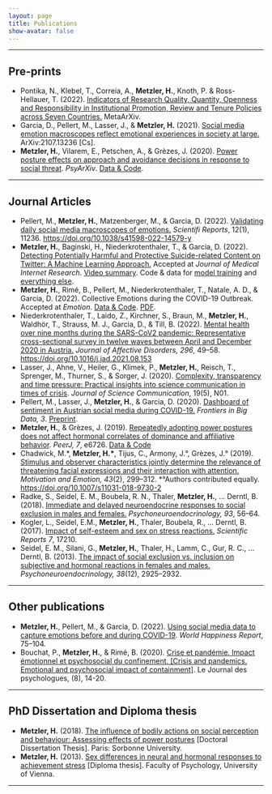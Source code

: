 ```yaml
---
layout: page
title: Publications
show-avatar: false
---
```


___



## Pre-prints

* Pontika, N., Klebel, T., Correia, A., **Metzler, H.**, Knoth, P. & Ross-Hellauer, T. (2022). [Indicators of Research Quality, Quantity, Openness and Responsibility in Institutional Promotion, Review and Tenure Policies across Seven Countries.](https://doi.org/10.31222/osf.io/b9qaw) MetaArXiv.
* Garcia, D., Pellert, M., Lasser, J., & **Metzler, H.** (2021). [Social media emotion macroscopes reflect emotional experiences in society at large.]( http://arxiv.org/abs/2107.13236) ArXiv:2107.13236 [Cs].
* **Metzler, H.**, Vilarem, E., Petschen, A., & Grèzes, J. (2020). [Power posture effects on approach and avoidance decisions in response to social threat](https://doi.org/10.31234/osf.io/t8mhw). *PsyArXiv*. [Data & Code](https://osf.io/q8s3w).

___

## Journal Articles

* Pellert, M., **Metzler, H.**, Matzenberger, M., & Garcia, D. (2022). [Validating daily social media macroscopes of emotions.](https://www.nature.com/articles/s41598-022-14579-y) *Scientifi Reports*, 12(1), 11236. https://doi.org/10.1038/s41598-022-14579-y
* **Metzler, H.**, Baginski, H., Niederkrotenthaler, T., & Garcia, D. (2022). [Detecting Potentially Harmful and Protective Suicide-related Content on Twitter: A Machine Learning Approach.](http://arxiv.org/abs/2112.04796) Accepted at *Journal of Medical Internet Research*. [Video summary](https://www.youtube.com/watch?v=UykKQYPM1Kw). Code & data for [model training](https://github.com/HubertBaginski/TwitterSuicideML) and [everything else](https://github.com/hannahmetzler/TwitterSuicideR). 
* **Metzler, H.**, Rimé, B., Pellert, M., Niederkrotenthaler, T., Natale, A. D., & Garcia, D. (2022). Collective Emotions during the COVID-19 Outbreak. Accepted at *Emotion*. [Data & Code](https://osf.io/736kc/). [PDF](https://doi.org/10.31234/osf.io/qejxv).
* Niederkrotenthaler, T., Laido, Z., Kirchner, S., Braun, M.,  **Metzler, H.**, Waldhör, T., Strauss, M. J., Garcia, D., & Till, B. (2022). [Mental health over nine months during the SARS-CoV2 pandemic: Representative cross-sectional survey in twelve waves between April and December 2020 in Austria.](https://doi.org/10.1016/j.jad.2021.08.153) *Journal of Affective Disorders, 296*, 49–58. https://doi.org/10.1016/j.jad.2021.08.153
* Lasser, J., Ahne, V., Heiler, G., Klimek, P., **Metzler, H.**, Reisch, T., Sprenger, M., Thurner, S., & Sorger, J. (2020). [Complexity, transparency and time pressure: Practical insights into science communication in times of crisis](https://doi.org/10.22323/2.19050801). *Journal of Science Communication*, 19(5), N01. 
* Pellert, M., Lasser, J., **Metzler, H.**, & Garcia, D. (2020). [Dashboard of sentiment in Austrian social media during COVID-19.](https://www.frontiersin.org/articles/10.3389/fdata.2020.00032/) *Frontiers in Big Data, 3*. [Preprint](http://arxiv.org/abs/2006.11158).
* **Metzler, H.**, & Grèzes, J. (2019). [Repeatedly adopting power postures does not affect hormonal correlates of dominance and affiliative behavior](https://doi.org/10.7717/peerj.6726). *PeerJ, 7*, e6726. [Data & Code](https://osf.io/3nrsy/)
* Chadwick, M.\*, __Metzler, H.\*__, Tijus, C., Armony, J.°, Grèzes, J.° (2019). [Stimulus and observer characteristics jointly determine the relevance of threatening facial expressions and their interaction with attention.](/downloads/Chadwick_2019_Stimulus_and_observer_characteristics_jointly_determine_the_relevance_of_threatening_facial_expressions.pdf) *Motivation and Emotion, 43*(2), 299–312. \*°Authors contributed equally. https://doi.org/10.1007/s11031-018-9730-2
* Radke, S., Seidel, E. M., Boubela, R. N., Thaler, **Metzler, H.**, … Derntl, B. (2018). [Immediate and delayed neuroendocrine responses to social exclusion in males and females.](https://doi.org/10.1016/j.psyneuen.2018.04.005) *Psychoneuroendocrinology, 93*, 56–64.
* Kogler, L., Seidel, E.M., **Metzler, H.**, Thaler, Boubela, R., … Derntl, B. (2017). [Impact of self-esteem and sex on stress reactions.](https://doi.org/10.1038/s41598-017-17485-w) *Scientific Reports 7*, 17210.
* Seidel, E. M., Silani, G., **Metzler, H.**, Thaler, H., Lamm, C., Gur, R. C., … Derntl, B. (2013). [The impact of social exclusion vs. inclusion on subjective and hormonal reactions in females and males.](https://doi.org/10.1016/j.psyneuen.2013.07.021) *Psychoneuroendocrinology, 38*(12), 2925–2932.


___


## Other publications

* **Metzler, H.**, Pellert, M., & Garcia, D. (2022). [Using social media data to capture emotions before and during COVID-19](https://worldhappiness.report/ed/2022/using-social-media-data-to-capture-emotions-before-and-during-covid-19/). _World Happiness Report_, 75–104.
* Bouchat, P., **Metzler, H.**, & Rimé, B. (2020). [Crise et pandémie. Impact émotionnel et psychosocial du confinement. [Crisis and pandemics. Emotional and psychosocial impact of containment]](https://www.cairn.info/revue-le-journal-des-psychologues-2020-8-page-14.htm#). Le Journal des psychologues, (8), 14-20.

___


## PhD Dissertation and Diploma thesis

* **Metzler, H.** (2018). [The influence of bodily actions on social perception and behaviour: Assessing effects of power postures](https://doi.org/10.13140/RG.2.2.12354.22728) [Doctoral Dissertation Thesis]. Paris: Sorbonne University.
* **Metzler, H.** (2013). [Sex differences in neural and hormonal responses to achievement stress](http://othes.univie.ac.at/27600/) [Diploma thesis]. Faculty of Psychology, University of Vienna. 

___
